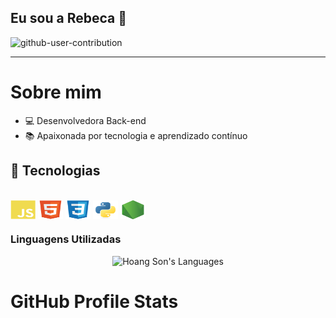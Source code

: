 ## Eu sou a Rebeca 👋

![github-user-contribution](https://github.com/user-attachments/assets/6411a21a-8677-40e9-b9e8-4994c7592538)

---

# Sobre mim
- 💻 Desenvolvedora Back-end
- 📚 Apaixonada por tecnologia e aprendizado contínuo

## 🚀 Tecnologias
<div style="display: inline_block"><br>
  <img align="center" alt="Rebeca-Js" height="30" width="40" src="https://raw.githubusercontent.com/devicons/devicon/master/icons/javascript/javascript-plain.svg">
  <img align="center" alt="Rebeca-HTML" height="30" width="40" src="https://raw.githubusercontent.com/devicons/devicon/master/icons/html5/html5-original.svg">
  <img align="center" alt="Rebeca-CSS" height="30" width="40" src="https://raw.githubusercontent.com/devicons/devicon/master/icons/css3/css3-original.svg">
  <img align="center" alt="Rebeca-Python" height="30" width="40" src="https://raw.githubusercontent.com/devicons/devicon/master/icons/python/python-original.svg">
 <img align="center" alt="Rebeca-nodejs" height="30" width="40" src="https://raw.githubusercontent.com/devicons/devicon/master/icons/nodejs/nodejs-original.svg">
</div>

### Linguagens Utilizadas
<div align="center">
    <img src="https://github-readme-stats.vercel.app/api/top-langs/?username=rebecalazarini&langs_count=20&theme=gotham" alt="Hoang Son's Languages" />
</div>

# GitHub Profile Stats
<div align="center">
    <img src="https://github-readme-stats.vercel.app/api?username=RebecaLazarini&show_icons=true&theme=dracula" alt="" />
</div>

<div align="center">
    <img src="https://github-readme-stats.vercel.app/api/top-langs/?username=rebecalazarini&layout=compact&theme=gotham&langs_count=20" alt="" />
</div>

